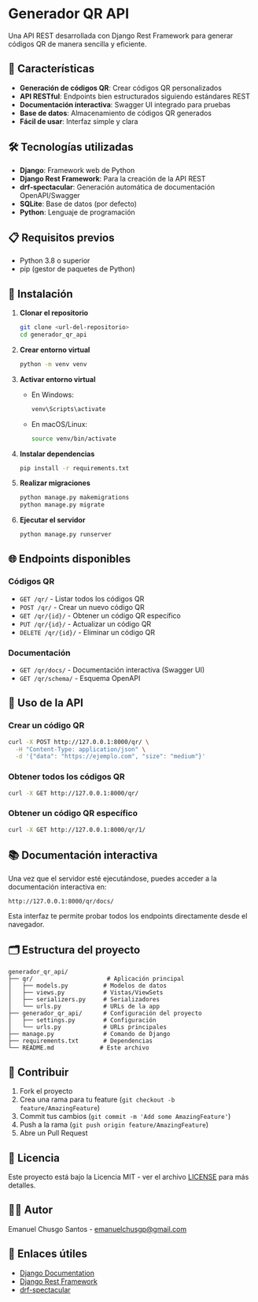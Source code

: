 # Generador QR API

Una API REST desarrollada con Django Rest Framework para generar códigos QR de manera sencilla y eficiente.

## 🚀 Características

- **Generación de códigos QR**: Crear códigos QR personalizados
- **API RESTful**: Endpoints bien estructurados siguiendo estándares REST
- **Documentación interactiva**: Swagger UI integrado para pruebas
- **Base de datos**: Almacenamiento de códigos QR generados
- **Fácil de usar**: Interfaz simple y clara

## 🛠️ Tecnologías utilizadas

- **Django**: Framework web de Python
- **Django Rest Framework**: Para la creación de la API REST
- **drf-spectacular**: Generación automática de documentación OpenAPI/Swagger
- **SQLite**: Base de datos (por defecto)
- **Python**: Lenguaje de programación

## 📋 Requisitos previos

- Python 3.8 o superior
- pip (gestor de paquetes de Python)

## 🔧 Instalación

1. **Clonar el repositorio**

   ```bash
   git clone <url-del-repositorio>
   cd generador_qr_api
   ```

2. **Crear entorno virtual**

   ```bash
   python -m venv venv
   ```

3. **Activar entorno virtual**

   - En Windows:
     ```bash
     venv\Scripts\activate
     ```
   - En macOS/Linux:
     ```bash
     source venv/bin/activate
     ```

4. **Instalar dependencias**

   ```bash
   pip install -r requirements.txt
   ```

5. **Realizar migraciones**

   ```bash
   python manage.py makemigrations
   python manage.py migrate
   ```

6. **Ejecutar el servidor**
   ```bash
   python manage.py runserver
   ```

## 🌐 Endpoints disponibles

### Códigos QR

- `GET /qr/` - Listar todos los códigos QR
- `POST /qr/` - Crear un nuevo código QR
- `GET /qr/{id}/` - Obtener un código QR específico
- `PUT /qr/{id}/` - Actualizar un código QR
- `DELETE /qr/{id}/` - Eliminar un código QR

### Documentación

- `GET /qr/docs/` - Documentación interactiva (Swagger UI)
- `GET /qr/schema/` - Esquema OpenAPI

## 📖 Uso de la API

### Crear un código QR

```bash
curl -X POST http://127.0.0.1:8000/qr/ \
  -H "Content-Type: application/json" \
  -d '{"data": "https://ejemplo.com", "size": "medium"}'
```

### Obtener todos los códigos QR

```bash
curl -X GET http://127.0.0.1:8000/qr/
```

### Obtener un código QR específico

```bash
curl -X GET http://127.0.0.1:8000/qr/1/
```

## 📚 Documentación interactiva

Una vez que el servidor esté ejecutándose, puedes acceder a la documentación interactiva en:

```
http://127.0.0.1:8000/qr/docs/
```

Esta interfaz te permite probar todos los endpoints directamente desde el navegador.

## 🗂️ Estructura del proyecto

```
generador_qr_api/
├── qr/                     # Aplicación principal
│   ├── models.py          # Modelos de datos
│   ├── views.py           # Vistas/ViewSets
│   ├── serializers.py     # Serializadores
│   └── urls.py            # URLs de la app
├── generador_qr_api/      # Configuración del proyecto
│   ├── settings.py        # Configuración
│   └── urls.py            # URLs principales
├── manage.py              # Comando de Django
├── requirements.txt       # Dependencias
└── README.md             # Este archivo
```

## 🤝 Contribuir

1. Fork el proyecto
2. Crea una rama para tu feature (`git checkout -b feature/AmazingFeature`)
3. Commit tus cambios (`git commit -m 'Add some AmazingFeature'`)
4. Push a la rama (`git push origin feature/AmazingFeature`)
5. Abre un Pull Request

## 📝 Licencia

Este proyecto está bajo la Licencia MIT - ver el archivo [LICENSE](LICENSE) para más detalles.

## 👨‍💻 Autor

Emanuel Chusgo Santos - [emanuelchusgp@gmail.com](mailto:emanuelchusgp@gmail.com)

## 🔗 Enlaces útiles

- [Django Documentation](https://docs.djangoproject.com/)
- [Django Rest Framework](https://www.django-rest-framework.org/)
- [drf-spectacular](https://drf-spectacular.readthedocs.io/)

